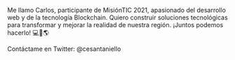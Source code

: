 Me llamo Carlos, participante de MisiónTIC 2021, apasionado del desarrollo web y de la tecnología Blockchain. Quiero construir soluciones tecnológicas para transformar y mejorar la realidad de nuestra región. ¡Juntos podemos hacerlo! 💻🚀🌎


Contáctame en Twitter: @cesantaniello